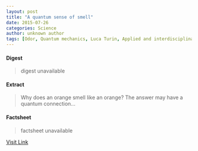 ```yaml
---
layout: post
title: "A quantum sense of smell"
date: 2015-07-26
categories: Science
author: unknown author
tags: [Odor, Quantum mechanics, Luca Turin, Applied and interdisciplinary physics, Physics, Physical sciences, Mechanics, Chemistry]
---
```



#### Digest
>digest unavailable

#### Extract
>Why does an orange smell like an orange? The answer may have a quantum connection...

#### Factsheet
>factsheet unavailable

[Visit Link](http://feedproxy.google.com/~r/PhysicsWorld/~3/KfoH0WS60Qg/a-quantum-sense-of-smell)


